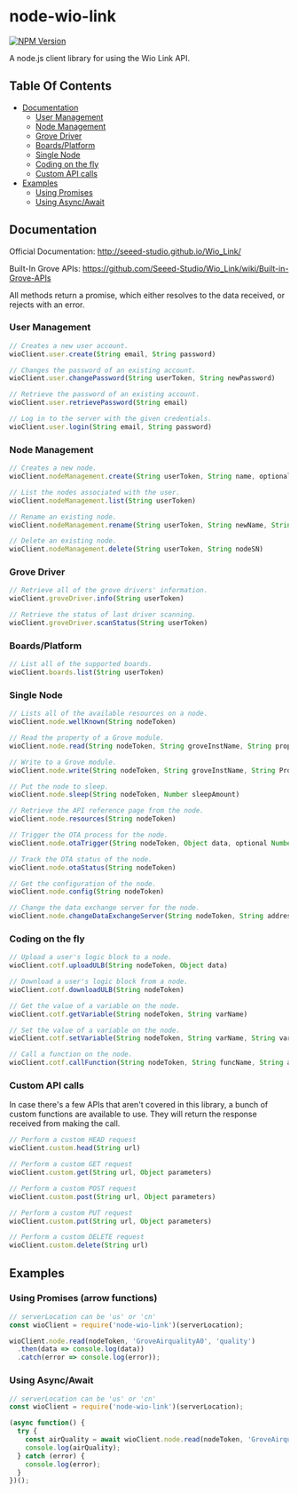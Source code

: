 # node-wio-link

[![NPM Version](https://img.shields.io/npm/v/node-alexa-smapi.svg)](https://www.npmjs.com/package/node-alexa-smapi)

A node.js client library for using the Wio Link API.

## Table Of Contents

* [Documentation](#documentation)
  * [User Management](#user-management)
  * [Node Management](#node-management)
  * [Grove Driver](#grove-driver)
  * [Boards/Platform](#boardsplatform)
  * [Single Node](#single-node)
  * [Coding on the fly](#coding-on-the-fly)
  * [Custom API calls](#custom-api-calls)
* [Examples](#examples)
  * [Using Promises](#using-promises)
  * [Using Async/Await](#using-asyncawait)

## Documentation
Official Documentation: http://seeed-studio.github.io/Wio_Link/

Built-In Grove APIs: https://github.com/Seeed-Studio/Wio_Link/wiki/Built-in-Grove-APIs

All methods return a promise, which either resolves to the data received, or rejects with an error.

### User Management
```javascript
// Creates a new user account.
wioClient.user.create(String email, String password)

// Changes the password of an existing account.
wioClient.user.changePassword(String userToken, String newPassword)

// Retrieve the password of an existing account.
wioClient.user.retrievePassword(String email)

// Log in to the server with the given credentials.
wioClient.user.login(String email, String password)
```

### Node Management
```javascript
// Creates a new node.
wioClient.nodeManagement.create(String userToken, String name, optional String boardType)

// List the nodes associated with the user.
wioClient.nodeManagement.list(String userToken)

// Rename an existing node.
wioClient.nodeManagement.rename(String userToken, String newName, String nodeSN)

// Delete an existing node.
wioClient.nodeManagement.delete(String userToken, String nodeSN)
```

### Grove Driver
```javascript
// Retrieve all of the grove drivers' information.
wioClient.groveDriver.info(String userToken)

// Retrieve the status of last driver scanning.
wioClient.groveDriver.scanStatus(String userToken)
```

### Boards/Platform
```javascript
// List all of the supported boards.
wioClient.boards.list(String userToken)
```

### Single Node
```javascript
// Lists all of the available resources on a node.
wioClient.node.wellKnown(String nodeToken)

// Read the property of a Grove module.
wioClient.node.read(String nodeToken, String groveInstName, String property, String...args)

// Write to a Grove module.
wioClient.node.write(String nodeToken, String groveInstName, String PropertyOrMethodOrAction, String...args)

// Put the node to sleep.
wioClient.node.sleep(String nodeToken, Number sleepAmount)

// Retrieve the API reference page from the node.
wioClient.node.resources(String nodeToken)

// Trigger the OTA process for the node.
wioClient.node.otaTrigger(String nodeToken, Object data, optional Number buildPhase)

// Track the OTA status of the node.
wioClient.node.otaStatus(String nodeToken)

// Get the configuration of the node.
wioClient.node.config(String nodeToken)

// Change the data exchange server for the node.
wioClient.node.changeDataExchangeServer(String nodeToken, String address, String dataxurl)
```

### Coding on the fly
```javascript
// Upload a user's logic block to a node.
wioClient.cotf.uploadULB(String nodeToken, Object data)

// Download a user's logic block from a node.
wioClient.cotf.downloadULB(String nodeToken)

// Get the value of a variable on the node.
wioClient.cotf.getVariable(String nodeToken, String varName)

// Set the value of a variable on the node.
wioClient.cotf.setVariable(String nodeToken, String varName, String varValue)

// Call a function on the node.
wioClient.cotf.callFunction(String nodeToken, String funcName, String arg)
```

### Custom API calls
In case there's a few APIs that aren't covered in this library, a bunch of custom functions are available to use. They will return the response received from making the call.

```javascript
// Perform a custom HEAD request
wioClient.custom.head(String url)

// Perform a custom GET request
wioClient.custom.get(String url, Object parameters)

// Perform a custom POST request
wioClient.custom.post(String url, Object parameters)

// Perform a custom PUT request
wioClient.custom.put(String url, Object parameters)

// Perform a custom DELETE request
wioClient.custom.delete(String url)
```

## Examples
### Using Promises (arrow functions)
```javascript
// serverLocation can be 'us' or 'cn'
const wioClient = require('node-wio-link')(serverLocation);

wioClient.node.read(nodeToken, 'GroveAirqualityA0', 'quality')
  .then(data => console.log(data))
  .catch(error => console.log(error));
```

### Using Async/Await
```javascript
// serverLocation can be 'us' or 'cn'
const wioClient = require('node-wio-link')(serverLocation);

(async function() {
  try {
    const airQuality = await wioClient.node.read(nodeToken, 'GroveAirqualityA0', 'quality');
    console.log(airQuality);
  } catch (error) {
    console.log(error);
  }
})();
```
